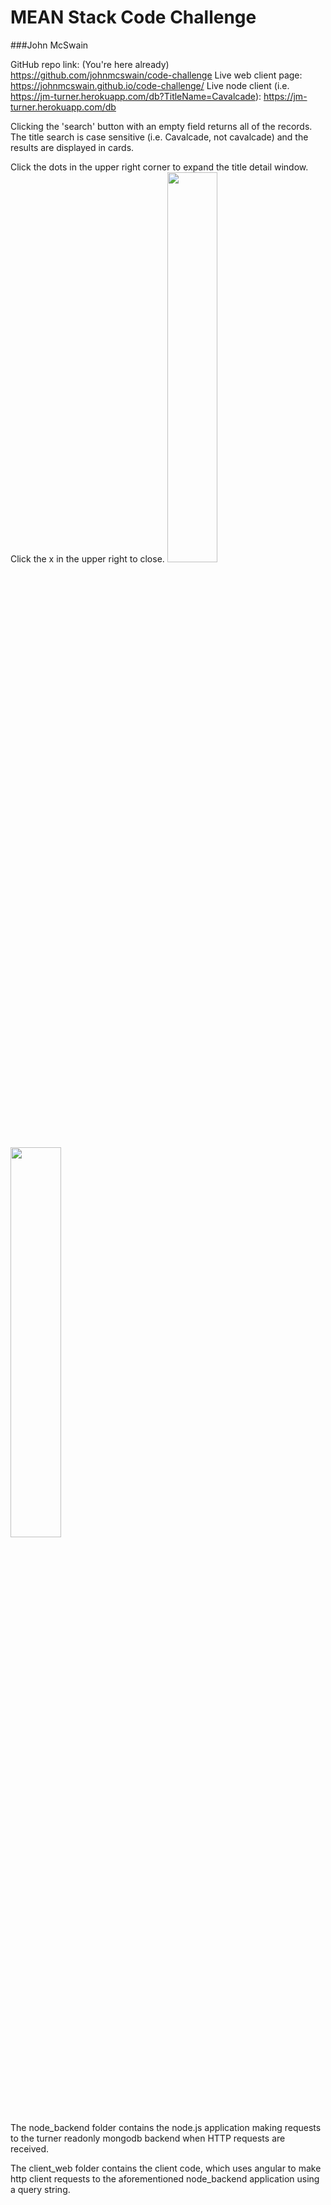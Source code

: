 # MEAN Stack Code Challenge

###John McSwain

<p>

GitHub repo link: (You're here already) https://github.com/johnmcswain/code-challenge
Live web client page: https://johnmcswain.github.io/code-challenge/
Live node client (i.e. https://jm-turner.herokuapp.com/db?TitleName=Cavalcade): https://jm-turner.herokuapp.com/db

Clicking the 'search' button with an empty field returns all of the records. The title search is case sensitive (i.e. Cavalcade, not cavalcade) and the results are displayed in cards.

Click the dots in the upper right corner to expand the title detail window. Click the x in the upper right to close.
<img src="https://dl.dropboxusercontent.com/u/609330/closed.png" width="40%"><img src="https://dl.dropboxusercontent.com/u/609330/open.png" width="40%"><br>
The node_backend folder contains the node.js application making requests to the turner readonly mongodb backend when HTTP requests are received.

The client_web folder contains the client code, which uses angular to make http client requests to the aforementioned node_backend application using a query string.
</p>
